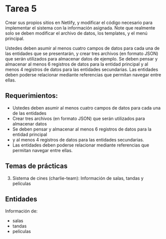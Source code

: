 # Tarea 5


Crear sus propios sitios en Netlify, y modificar el código necesario para implementar el sistema con la información asignada. Note que realmente solo se deben modificar el archivo de datos, los templates, y el menú principal.

Ustedes deben asumir al menos cuatro campos de datos para cada una de las entidades que se presentarán, y crear tres archivos (en formato JSON) que serán utilizados para almacenar datos de ejemplo. Se deben pensar y almacenar al menos 6 registros de datos para la entidad principal y al menos 4 registros de datos para las entidades secundarias. Las entidades deben poderse relacionar mediante referencias que permitan navegar entre ellas.

## Requerimientos:

* Ustedes deben asumir al menos cuatro campos de datos para cada una de las entidades
* Crear tres archivos (en formato JSON) que serán utilizados para almacenar datos
* Se deben pensar y almacenar al menos 6 registros de datos para la entidad principal
* y al menos 4 registros de datos para las entidades secundarias.
* Las entidades deben poderse relacionar mediante referencias que permitan navegar entre ellas.


## Temas de prácticas

3. Sistema de cines (charlie-team):
   Información de salas, tandas y películas

## Entidades
Información de:

* salas
* tandas
* películas
